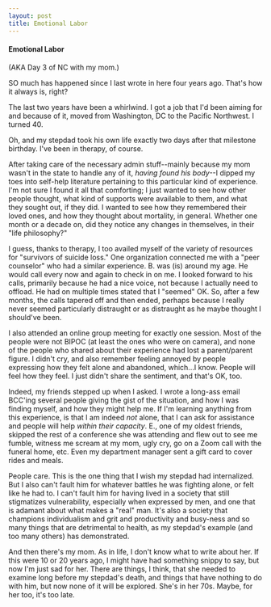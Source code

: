 ```yaml
---
layout: post
title: Emotional Labor
---
```


<h4>Emotional Labor</h4>

(AKA Day 3 of NC with my mom.)

SO much has happened since I last wrote in here four years ago. That's how it always is, right? 

The last two years have been a whirlwind. I got a job that I'd been aiming for and because of it, moved from Washington, DC to the Pacific Northwest. I turned 40. 

Oh, and my stepdad took his own life exactly two days after that milestone birthday. I've been in therapy, of course.

After taking care of the necessary admin stuff--mainly because my mom wasn't in the state to handle any of it, <em>having found his body</em>--I dipped my toes into self-help literature pertaining to this particular kind of experience. I'm not sure I found it all that comforting; I just wanted to see how other people thought, what kind of supports were available to them, and what they sought out, if they did. I wanted to see how they remembered their loved ones, and how they thought about mortality, in general. Whether one month or a decade on, did they notice any changes in themselves, in their "life philosophy?"

I guess, thanks to therapy, I too availed myself of the variety of resources for "survivors of suicide loss." One organization connected me with a "peer counselor" who had a similar experience. B. was (is) around my age. He would call every now and again to check in on me. I looked forward to his calls, primarily because he had a nice voice, not because I actually need to offload. He had on multiple times stated that I "seemed" OK. So, after a few months, the calls tapered off and then ended, perhaps because I really never seemed particularly distraught or as distraught as he maybe thought I should've been.

I also attended an online group meeting for exactly one session. Most of the people were not BIPOC (at least the ones who were on camera), and none of the people who shared about their experience had lost a parent/parent figure. I didn't cry, and also remember feeling annoyed by people expressing how they felt alone and abandoned, which...I know. People will feel how they feel. I just didn't share the sentiment, and that's OK, too.

Indeed, my friends stepped up when I asked. I wrote a long-ass email BCC'ing several people giving the gist of the situation, and how I was finding myself, and how they might help me. If I'm learning anything from this experience, is that I am indeed <em>not</em> alone, that I can ask for assistance and people will help <em>within their capacity</em>. E., one of my oldest friends, skipped the rest of a conference she was attending and flew out to see me fumble, witness me scream at my mom, ugly cry, go on a Zoom call with the funeral home, etc. Even my department manager sent a gift card to cover rides and meals. 

People care. This is the one thing that I wish my stepdad had internalized. But I also can't fault him for whatever battles he was fighting alone, or felt like he had to. I can't fault him for having lived in a society that still stigmatizes vulnerability, especially when expressed by men, and one that is adamant about what makes a "real" man. It's also a society that champions individualism and grit and productivity and busy-ness and so many things that are detrimental to health, as my stepdad's example (and too many others) has demonstrated.

And then there's my mom. As in life, I don't know what to write about her. If this were 10 or 20 years ago, I might have had something snippy to say, but now I'm just sad for her. There are things, I think, that she needed to examine long before my stepdad's death, and things that have nothing to do with him, but now none of it will be explored. She's in her 70s. Maybe, for her too, it's too late. 


